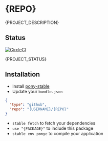 # {REPO}

{PROJECT_DESCRIPTION}

## Status

[![CircleCI](https://circleci.com/gh/{USERNAME}/{REPO}.svg?style=svg)](https://circleci.com/gh/{USERNAME}/{REPO})

{PROJECT_STATUS}

## Installation

* Install [pony-stable](https://github.com/ponylang/pony-stable)
* Update your `bundle.json`

```json
{ 
  "type": "github",
  "repo": "{USERNAME}/{REPO}"
}
```

* `stable fetch` to fetch your dependencies
* `use "{PACKAGE}"` to include this package
* `stable env ponyc` to compile your application
